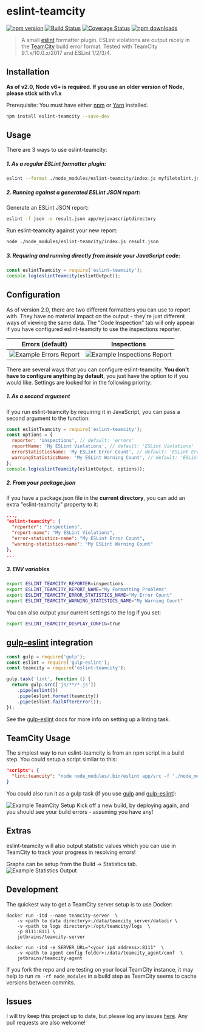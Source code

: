 # eslint-teamcity
[![npm version](https://badge.fury.io/js/eslint-teamcity.svg)](https://www.npmjs.com/package/eslint-teamcity)
[![Build Status](https://travis-ci.org/andreogle/eslint-teamcity.svg?branch=master)](https://travis-ci.org/andreogle/eslint-teamcity)
[![Coverage Status](https://coveralls.io/repos/github/andreogle/eslint-teamcity/badge.svg?branch=master)](https://coveralls.io/github/andreogle/eslint-teamcity?branch=master)
[![npm downloads](https://img.shields.io/npm/dm/eslint-teamcity.svg)](https://www.npmjs.com/package/eslint-teamcity)

> A small [eslint](https://github.com/eslint/eslint) formatter plugin.
ESLint violations are output nicely in the
[TeamCity](https://www.jetbrains.com/teamcity/) build error format. Tested with
TeamCity 9.1.x/10.0.x/2017 and ESLint 1/2/3/4.

## Installation

**As of v2.0, Node v6+ is required. If you use an older version of Node, please stick with v1.x**

Prerequisite: You must have either [npm](https://docs.npmjs.com/getting-started/installing-node#install-npm--manage-npm-versions) or [Yarn](https://yarnpkg.com/en/docs/install) installed.

```sh
npm install eslint-teamcity --save-dev
```

## Usage
There are 3 ways to use eslint-teamcity:
##### 1. As a regular ESLint formatter plugin:
```sh
eslint --format ./node_modules/eslint-teamcity/index.js myfiletolint.js
```
##### 2. Running against a generated ESLint JSON report:
Generate an ESLint JSON report:
```sh
eslint -f json -o result.json app/myjavascriptdirectory
```
Run eslint-teamcity against your new report:
```sh
node ./node_modules/eslint-teamcity/index.js result.json
```
##### 3. Requiring and running directly from inside your JavaScript code:
```javascript
const eslintTeamcity = require('eslint-teamcity');
console.log(eslintTeamcity(eslintOutput));
```

## Configuration
As of version 2.0, there are two different formatters you can use to report with. They have no material
impact on the output - they're just different ways of viewing the same data. The "Code Inspection" tab will only
appear if you have configured eslint-teamcity to use the inspections reporter.

Errors (default)             |  Inspections
:-------------------------:|:-------------------------:
![Example Errors Report](https://i.imgur.com/3AzQeMy.png)  |  ![Example Inspections Report](https://i.imgur.com/JXzBuaV.png)

There are several ways that you can configure eslint-teamcity. **You don't have to configure anything by default**, you just have the option to if you would like.
Settings are looked for in the following priority:

##### 1. As a second argument
If you run eslint-teamcity by requiring it in JavaScript, you can pass a second argument to the function:
```javascript
const eslintTeamcity = require('eslint-teamcity');
const options = {
  reporter: 'inspections', // default: 'errors'
  reportName: 'My ESLint Violations', // default: 'ESLint Violations'
  errorStatisticsName: 'My ESLint Error Count', // default: 'ESLint Error Count' 
  warningStatisticsName: 'My ESLint Warning Count', // default: 'ESLint Warning Count'
};
console.log(eslintTeamcity(eslintOutput, options));
```

##### 2. From your package.json
If you have a package.json file in the **current directory**, you can add an extra "eslint-teamcity" property to it:
```json
...,
"eslint-teamcity": {
  "reporter": "inspections",
  "report-name": "My ESLint Violations",
  "error-statistics-name": "My ESLint Error Count",
  "warning-statistics-name": "My ESLint Warning Count"
},
...
```

##### 3. ENV variables
```bash
export ESLINT_TEAMCITY_REPORTER=inspections
export ESLINT_TEAMCITY_REPORT_NAME="My Formatting Problems"
export ESLINT_TEAMCITY_ERROR_STATISTICS_NAME="My Error Count"
export ESLINT_TEAMCITY_WARNING_STATISTICS_NAME="My Warning Count"
```

You can also output your current settings to the log if you set:
```bash
export ESLINT_TEAMCITY_DISPLAY_CONFIG=true
```


## [gulp-eslint](https://github.com/adametry/gulp-eslint) integration
```javascript
const gulp = require('gulp');
const eslint = require('gulp-eslint');
const teamcity = require('eslint-teamcity');

gulp.task('lint', function () {
  return gulp.src(['js/**/*.js'])
    .pipe(eslint())
    .pipe(eslint.format(teamcity))
    .pipe(eslint.failAfterError());
});
```
See the [gulp-eslint](https://github.com/adametry/gulp-eslint#usage) docs for
more info on setting up a linting task.


## TeamCity Usage
The simplest way to run eslint-teamcity is from an npm script in a build step. You could setup a script similar to this:
```json
"scripts": {
  "lint:teamcity": "node node_modules/.bin/eslint app/src -f './node_modules/eslint-teamcity/index.js'"
}
```

You could also run it as a gulp task (if you use [gulp](https://github.com/gulpjs/gulp) and [gulp-eslint](https://github.com/adametry/gulp-eslint)):

![Example TeamCity Setup](https://i.imgur.com/R3ypYXu.png)
Kick off a new build, by deploying again, and you should see your build errors - assuming you have any!


## Extras
eslint-teamcity will also output statistic values which you can use in TeamCity to track your progress in resolving errors!

Graphs can be setup from the Build -> Statistics tab.
![Example Statistics Output](http://i.imgur.com/oHbiuZE.png)


## Development
The quickest way to get a TeamCity server setup is to use Docker:
```shell
docker run -itd --name teamcity-server  \
    -v <path to data directory>:/data/teamcity_server/datadir \
    -v <path to logs directory>:/opt/teamcity/logs  \
    -p 8111:8111 \
    jetbrains/teamcity-server

docker run -itd -e SERVER_URL="<your ip4 address>:8111"  \ 
    -v <path to agent config folder>:/data/teamcity_agent/conf  \      
    jetbrains/teamcity-agent
```

If you fork the repo and are testing on your local TeamCity instance, it may help to run `rm -rf node_modules` in a
build step as TeamCity seems to cache versions between commits.


## Issues
I will try keep this project up to date, but please log any issues
[here](https://github.com/andreogle/eslint-teamcity/issues).
Any pull requests are also welcome!
